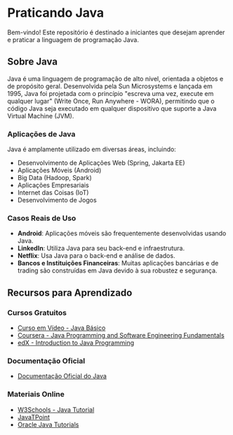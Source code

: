 # Praticando Java

Bem-vindo! Este repositório é destinado a iniciantes que desejam aprender e praticar a linguagem de programação Java.

## Sobre Java

Java é uma linguagem de programação de alto nível, orientada a objetos e de propósito geral. Desenvolvida pela Sun Microsystems e lançada em 1995, Java foi projetada com o princípio "escreva uma vez, execute em qualquer lugar" (Write Once, Run Anywhere - WORA), permitindo que o código Java seja executado em qualquer dispositivo que suporte a Java Virtual Machine (JVM).

### Aplicações de Java

Java é amplamente utilizado em diversas áreas, incluindo:

- Desenvolvimento de Aplicações Web (Spring, Jakarta EE)
- Aplicações Móveis (Android)
- Big Data (Hadoop, Spark)
- Aplicações Empresariais
- Internet das Coisas (IoT)
- Desenvolvimento de Jogos

### Casos Reais de Uso

- **Android**: Aplicações móveis são frequentemente desenvolvidas usando Java.
- **LinkedIn**: Utiliza Java para seu back-end e infraestrutura.
- **Netflix**: Usa Java para o back-end e análise de dados.
- **Bancos e Instituições Financeiras**: Muitas aplicações bancárias e de trading são construídas em Java devido à sua robustez e segurança.

## Recursos para Aprendizado

### Cursos Gratuitos

- [Curso em Vídeo - Java Básico](https://www.cursoemvideo.com/course/java-basico/)
- [Coursera - Java Programming and Software Engineering Fundamentals](https://www.coursera.org/specializations/java-programming)
- [edX - Introduction to Java Programming](https://www.edx.org/course/introduction-to-java-programming)

### Documentação Oficial

- [Documentação Oficial do Java](https://docs.oracle.com/en/java/)

### Materiais Online

- [W3Schools - Java Tutorial](https://www.w3schools.com/java/)
- [JavaTPoint](https://www.javatpoint.com/java-tutorial)
- [Oracle Java Tutorials](https://docs.oracle.com/javase/tutorial/)
